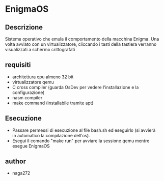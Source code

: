 # EnigmaOS

## Descrizione

Sistema operativo che emula il comportamento della macchina Enigma.
Una volta avviato con un virtualizzatore, cliccando i tasti della tastiera verranno visualizzati a schermo
crittografati 

## requisiti

- architettura cpu almeno 32 bit
- virtualizzatore qemu
- C cross compiler (guarda OsDev per vedere l'installazione e la configurazione) 
- nasm compiler
- make command (installabile tramite apt)

## Esecuzione

- Passare permessi di esecuzione al file bash.sh ed eseguirlo 
(si avvierà in automatico la compilazione dell'os).
- Esegui il comando "make run" per avviare la sessione qemu mentre esegue EnigmaOS

## author

- naga272
